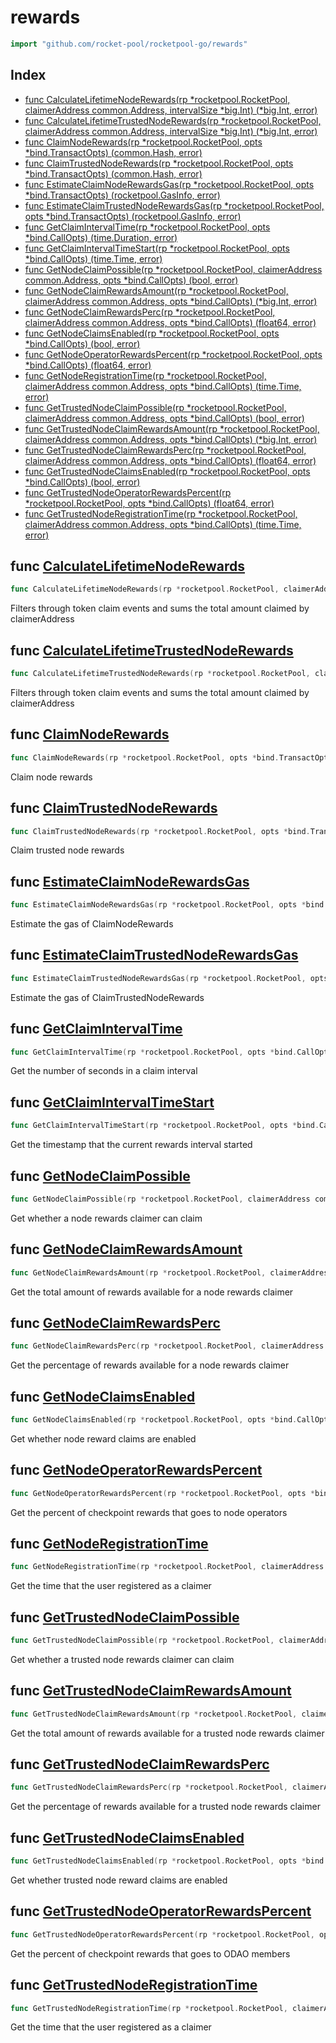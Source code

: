 # rewards

```go
import "github.com/rocket-pool/rocketpool-go/rewards"
```

## Index

- [func CalculateLifetimeNodeRewards(rp *rocketpool.RocketPool, claimerAddress common.Address, intervalSize *big.Int) (*big.Int, error)](<#func-calculatelifetimenoderewards>)
- [func CalculateLifetimeTrustedNodeRewards(rp *rocketpool.RocketPool, claimerAddress common.Address, intervalSize *big.Int) (*big.Int, error)](<#func-calculatelifetimetrustednoderewards>)
- [func ClaimNodeRewards(rp *rocketpool.RocketPool, opts *bind.TransactOpts) (common.Hash, error)](<#func-claimnoderewards>)
- [func ClaimTrustedNodeRewards(rp *rocketpool.RocketPool, opts *bind.TransactOpts) (common.Hash, error)](<#func-claimtrustednoderewards>)
- [func EstimateClaimNodeRewardsGas(rp *rocketpool.RocketPool, opts *bind.TransactOpts) (rocketpool.GasInfo, error)](<#func-estimateclaimnoderewardsgas>)
- [func EstimateClaimTrustedNodeRewardsGas(rp *rocketpool.RocketPool, opts *bind.TransactOpts) (rocketpool.GasInfo, error)](<#func-estimateclaimtrustednoderewardsgas>)
- [func GetClaimIntervalTime(rp *rocketpool.RocketPool, opts *bind.CallOpts) (time.Duration, error)](<#func-getclaimintervaltime>)
- [func GetClaimIntervalTimeStart(rp *rocketpool.RocketPool, opts *bind.CallOpts) (time.Time, error)](<#func-getclaimintervaltimestart>)
- [func GetNodeClaimPossible(rp *rocketpool.RocketPool, claimerAddress common.Address, opts *bind.CallOpts) (bool, error)](<#func-getnodeclaimpossible>)
- [func GetNodeClaimRewardsAmount(rp *rocketpool.RocketPool, claimerAddress common.Address, opts *bind.CallOpts) (*big.Int, error)](<#func-getnodeclaimrewardsamount>)
- [func GetNodeClaimRewardsPerc(rp *rocketpool.RocketPool, claimerAddress common.Address, opts *bind.CallOpts) (float64, error)](<#func-getnodeclaimrewardsperc>)
- [func GetNodeClaimsEnabled(rp *rocketpool.RocketPool, opts *bind.CallOpts) (bool, error)](<#func-getnodeclaimsenabled>)
- [func GetNodeOperatorRewardsPercent(rp *rocketpool.RocketPool, opts *bind.CallOpts) (float64, error)](<#func-getnodeoperatorrewardspercent>)
- [func GetNodeRegistrationTime(rp *rocketpool.RocketPool, claimerAddress common.Address, opts *bind.CallOpts) (time.Time, error)](<#func-getnoderegistrationtime>)
- [func GetTrustedNodeClaimPossible(rp *rocketpool.RocketPool, claimerAddress common.Address, opts *bind.CallOpts) (bool, error)](<#func-gettrustednodeclaimpossible>)
- [func GetTrustedNodeClaimRewardsAmount(rp *rocketpool.RocketPool, claimerAddress common.Address, opts *bind.CallOpts) (*big.Int, error)](<#func-gettrustednodeclaimrewardsamount>)
- [func GetTrustedNodeClaimRewardsPerc(rp *rocketpool.RocketPool, claimerAddress common.Address, opts *bind.CallOpts) (float64, error)](<#func-gettrustednodeclaimrewardsperc>)
- [func GetTrustedNodeClaimsEnabled(rp *rocketpool.RocketPool, opts *bind.CallOpts) (bool, error)](<#func-gettrustednodeclaimsenabled>)
- [func GetTrustedNodeOperatorRewardsPercent(rp *rocketpool.RocketPool, opts *bind.CallOpts) (float64, error)](<#func-gettrustednodeoperatorrewardspercent>)
- [func GetTrustedNodeRegistrationTime(rp *rocketpool.RocketPool, claimerAddress common.Address, opts *bind.CallOpts) (time.Time, error)](<#func-gettrustednoderegistrationtime>)


## func [CalculateLifetimeNodeRewards](<https://github.com/rocket-pool/rocketpool-go/blob/release/rewards/node.go#L75>)

```go
func CalculateLifetimeNodeRewards(rp *rocketpool.RocketPool, claimerAddress common.Address, intervalSize *big.Int) (*big.Int, error)
```

Filters through token claim events and sums the total amount claimed by claimerAddress

## func [CalculateLifetimeTrustedNodeRewards](<https://github.com/rocket-pool/rocketpool-go/blob/release/rewards/trusted-node.go#L76>)

```go
func CalculateLifetimeTrustedNodeRewards(rp *rocketpool.RocketPool, claimerAddress common.Address, intervalSize *big.Int) (*big.Int, error)
```

Filters through token claim events and sums the total amount claimed by claimerAddress

## func [ClaimNodeRewards](<https://github.com/rocket-pool/rocketpool-go/blob/release/rewards/node.go#L66>)

```go
func ClaimNodeRewards(rp *rocketpool.RocketPool, opts *bind.TransactOpts) (common.Hash, error)
```

Claim node rewards

## func [ClaimTrustedNodeRewards](<https://github.com/rocket-pool/rocketpool-go/blob/release/rewards/trusted-node.go#L66>)

```go
func ClaimTrustedNodeRewards(rp *rocketpool.RocketPool, opts *bind.TransactOpts) (common.Hash, error)
```

Claim trusted node rewards

## func [EstimateClaimNodeRewardsGas](<https://github.com/rocket-pool/rocketpool-go/blob/release/rewards/node.go#L56>)

```go
func EstimateClaimNodeRewardsGas(rp *rocketpool.RocketPool, opts *bind.TransactOpts) (rocketpool.GasInfo, error)
```

Estimate the gas of ClaimNodeRewards

## func [EstimateClaimTrustedNodeRewardsGas](<https://github.com/rocket-pool/rocketpool-go/blob/release/rewards/trusted-node.go#L56>)

```go
func EstimateClaimTrustedNodeRewardsGas(rp *rocketpool.RocketPool, opts *bind.TransactOpts) (rocketpool.GasInfo, error)
```

Estimate the gas of ClaimTrustedNodeRewards

## func [GetClaimIntervalTime](<https://github.com/rocket-pool/rocketpool-go/blob/release/rewards/rewards.go#L103>)

```go
func GetClaimIntervalTime(rp *rocketpool.RocketPool, opts *bind.CallOpts) (time.Duration, error)
```

Get the number of seconds in a claim interval

## func [GetClaimIntervalTimeStart](<https://github.com/rocket-pool/rocketpool-go/blob/release/rewards/rewards.go#L89>)

```go
func GetClaimIntervalTimeStart(rp *rocketpool.RocketPool, opts *bind.CallOpts) (time.Time, error)
```

Get the timestamp that the current rewards interval started

## func [GetNodeClaimPossible](<https://github.com/rocket-pool/rocketpool-go/blob/release/rewards/node.go#L26>)

```go
func GetNodeClaimPossible(rp *rocketpool.RocketPool, claimerAddress common.Address, opts *bind.CallOpts) (bool, error)
```

Get whether a node rewards claimer can claim

## func [GetNodeClaimRewardsAmount](<https://github.com/rocket-pool/rocketpool-go/blob/release/rewards/node.go#L46>)

```go
func GetNodeClaimRewardsAmount(rp *rocketpool.RocketPool, claimerAddress common.Address, opts *bind.CallOpts) (*big.Int, error)
```

Get the total amount of rewards available for a node rewards claimer

## func [GetNodeClaimRewardsPerc](<https://github.com/rocket-pool/rocketpool-go/blob/release/rewards/node.go#L36>)

```go
func GetNodeClaimRewardsPerc(rp *rocketpool.RocketPool, claimerAddress common.Address, opts *bind.CallOpts) (float64, error)
```

Get the percentage of rewards available for a node rewards claimer

## func [GetNodeClaimsEnabled](<https://github.com/rocket-pool/rocketpool-go/blob/release/rewards/node.go#L16>)

```go
func GetNodeClaimsEnabled(rp *rocketpool.RocketPool, opts *bind.CallOpts) (bool, error)
```

Get whether node reward claims are enabled

## func [GetNodeOperatorRewardsPercent](<https://github.com/rocket-pool/rocketpool-go/blob/release/rewards/rewards.go#L117>)

```go
func GetNodeOperatorRewardsPercent(rp *rocketpool.RocketPool, opts *bind.CallOpts) (float64, error)
```

Get the percent of checkpoint rewards that goes to node operators

## func [GetNodeRegistrationTime](<https://github.com/rocket-pool/rocketpool-go/blob/release/rewards/node.go#L114>)

```go
func GetNodeRegistrationTime(rp *rocketpool.RocketPool, claimerAddress common.Address, opts *bind.CallOpts) (time.Time, error)
```

Get the time that the user registered as a claimer

## func [GetTrustedNodeClaimPossible](<https://github.com/rocket-pool/rocketpool-go/blob/release/rewards/trusted-node.go#L26>)

```go
func GetTrustedNodeClaimPossible(rp *rocketpool.RocketPool, claimerAddress common.Address, opts *bind.CallOpts) (bool, error)
```

Get whether a trusted node rewards claimer can claim

## func [GetTrustedNodeClaimRewardsAmount](<https://github.com/rocket-pool/rocketpool-go/blob/release/rewards/trusted-node.go#L46>)

```go
func GetTrustedNodeClaimRewardsAmount(rp *rocketpool.RocketPool, claimerAddress common.Address, opts *bind.CallOpts) (*big.Int, error)
```

Get the total amount of rewards available for a trusted node rewards claimer

## func [GetTrustedNodeClaimRewardsPerc](<https://github.com/rocket-pool/rocketpool-go/blob/release/rewards/trusted-node.go#L36>)

```go
func GetTrustedNodeClaimRewardsPerc(rp *rocketpool.RocketPool, claimerAddress common.Address, opts *bind.CallOpts) (float64, error)
```

Get the percentage of rewards available for a trusted node rewards claimer

## func [GetTrustedNodeClaimsEnabled](<https://github.com/rocket-pool/rocketpool-go/blob/release/rewards/trusted-node.go#L16>)

```go
func GetTrustedNodeClaimsEnabled(rp *rocketpool.RocketPool, opts *bind.CallOpts) (bool, error)
```

Get whether trusted node reward claims are enabled

## func [GetTrustedNodeOperatorRewardsPercent](<https://github.com/rocket-pool/rocketpool-go/blob/release/rewards/rewards.go#L131>)

```go
func GetTrustedNodeOperatorRewardsPercent(rp *rocketpool.RocketPool, opts *bind.CallOpts) (float64, error)
```

Get the percent of checkpoint rewards that goes to ODAO members

## func [GetTrustedNodeRegistrationTime](<https://github.com/rocket-pool/rocketpool-go/blob/release/rewards/trusted-node.go#L115>)

```go
func GetTrustedNodeRegistrationTime(rp *rocketpool.RocketPool, claimerAddress common.Address, opts *bind.CallOpts) (time.Time, error)
```

Get the time that the user registered as a claimer

